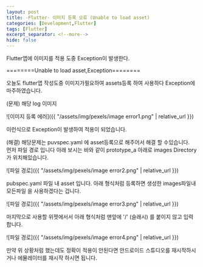 ```yaml
---
layout: post
title: -Flutter- 이미지 등록 오류 (Unable to load asset)
categories: [Development,Flutter]
tags: [Flutter]
excerpt_separator: <!--more-->
hide: false
---
```

Flutter앱에 이미지를 적용 도중 Exception이 발생한다.  

========Unable to load asset,Exception========  

<!--more-->

오늘도 flutter앱 작성도중 이미지가필요하여 assets등록 하여 사용하다 Exception에 마주하였습니다.  

(문제) 해당 log 이미지  


![이미지 등록 에러]({{ "/assets/img/pexels/image error1.png" | relative_url }})  


이런식으로 Exception이 발생하여 적용이 되었습니다.




(해결)
해당문제는 puvspec.yaml 에 asset등록으로 해주어서 해결 할 수있습니다.  
먼저 파일 경로 입니다 아래 보시는 바와 같이 prototype_a 아래로 images Directory 가 위치해있습니다.  


![파일 경로]({{ "/assets/img/pexels/image error2.png" | relative_url }})  


pubspec.yaml 파일 내 asset 입니다. 아래 형식처럼 등록하면 생성한 images파일내 모든파일 을 사용하겠다는 겁니다.  


![파일 경로]({{ "/assets/img/pexels/image error3.png" | relative_url }})  



마지막으로 사용할 위젯에서서 아래 형식처럼 맨앞에 '/' (슬래시) 를 붙이지 않고 입력합니다.




![파일 경로]({{ "/assets/img/pexels/image error4.png" | relative_url }})  


만약 위 상황처럼 했는데도 정확이 적용이 안된다면 안드로이드 스튜디오를 재시작하시거나 에뮬레이터를 재시작 하시면 됩니다.
